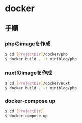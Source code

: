 # docker

## 手順

### phpのimageを作成
```bash
$ cd [ProjectDir]/docker/php
$ docker build . -t miniblog/php
```

### nuxtのimageを作成
```bash
$ cd [ProjectDir]/docker/nuxt
$ docker build . -t miniblog/php
```

### docker-compose up
```bash
$ cd [ProjectDir]
$ docker-compose up
```
